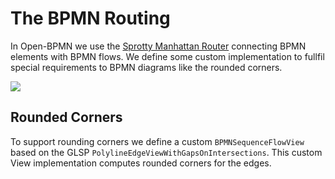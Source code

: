 # The BPMN Routing

In Open-BPMN we use the [Sprotty Manhattan Router](https://github.com/eclipse/sprotty/blob/master/packages/sprotty/src/features/routing/manhattan-edge-router.ts) connecting BPMN elements with BPMN flows. We define some custom implementation to fullfil special requirements to BPMN diagrams like the rounded corners.

<img src="./images/bpmn-routing-01.png" />

## Rounded Corners

To support rounding corners we define a custom `BPMNSequenceFlowView` based on the GLSP `PolylineEdgeViewWithGapsOnIntersections`. This custom View implementation computes rounded corners for the edges.
